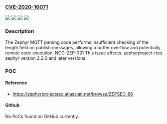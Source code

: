 ### [CVE-2020-10071](https://cve.mitre.org/cgi-bin/cvename.cgi?name=CVE-2020-10071)
![](https://img.shields.io/static/v1?label=Product&message=zephyr&color=blue)
![](https://img.shields.io/static/v1?label=Version&message=%3E%3D%202.2.0%20&color=brighgreen)
![](https://img.shields.io/static/v1?label=Vulnerability&message=CWE-120%20Buffer%20Overflow&color=brighgreen)
![](https://img.shields.io/static/v1?label=Vulnerability&message=CWE-129%20Improper%20Validation%20of%20Array%20Index&color=brighgreen)

### Description

The Zephyr MQTT parsing code performs insufficient checking of the length field on publish messages, allowing a buffer overflow and potentially remote code execution. NCC-ZEP-031 This issue affects: zephyrproject-rtos zephyr version 2.2.0 and later versions.

### POC

#### Reference
- https://zephyrprojectsec.atlassian.net/browse/ZEPSEC-86

#### Github
No PoCs found on GitHub currently.

